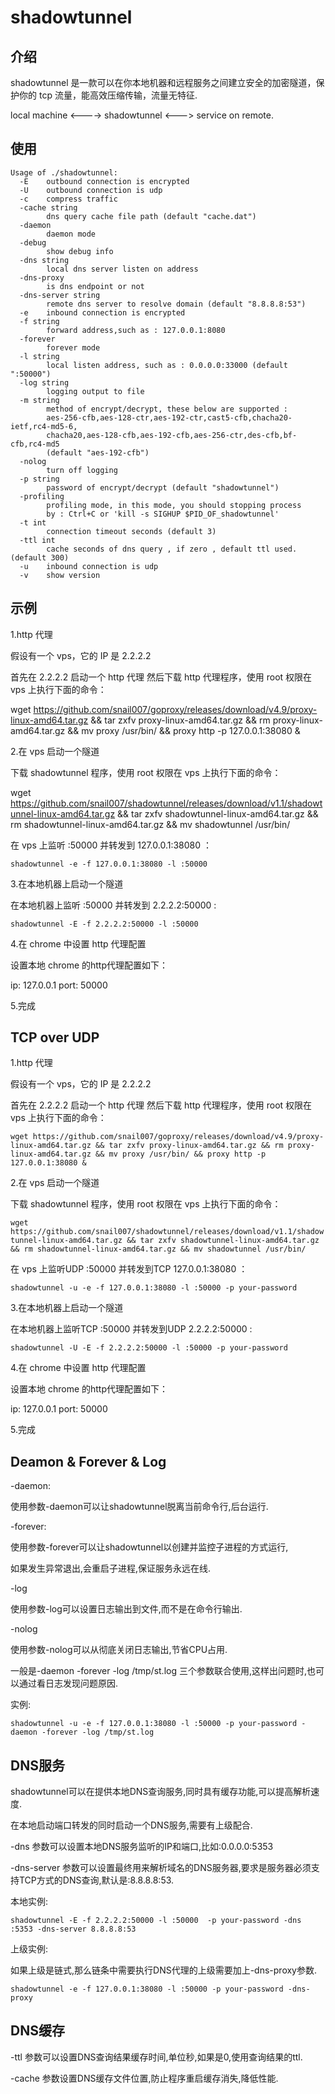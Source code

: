 # shadowtunnel

## 介绍

shadowtunnel 是一款可以在你本地机器和远程服务之间建立安全的加密隧道，保护你的 tcp 流量，能高效压缩传输，流量无特征.

local machine <----> shadowtunnel <---> service on remote.

## 使用

```text
Usage of ./shadowtunnel:
  -E    outbound connection is encrypted
  -U    outbound connection is udp
  -c    compress traffic
  -cache string
        dns query cache file path (default "cache.dat")
  -daemon
        daemon mode
  -debug
        show debug info
  -dns string
        local dns server listen on address
  -dns-proxy
        is dns endpoint or not
  -dns-server string
        remote dns server to resolve domain (default "8.8.8.8:53")
  -e    inbound connection is encrypted
  -f string
        forward address,such as : 127.0.0.1:8080
  -forever
        forever mode
  -l string
        local listen address, such as : 0.0.0.0:33000 (default ":50000")
  -log string
        logging output to file
  -m string
        method of encrypt/decrypt, these below are supported :
        aes-256-cfb,aes-128-ctr,aes-192-ctr,cast5-cfb,chacha20-ietf,rc4-md5-6,
        chacha20,aes-128-cfb,aes-192-cfb,aes-256-ctr,des-cfb,bf-cfb,rc4-md5
        (default "aes-192-cfb")
  -nolog
        turn off logging
  -p string
        password of encrypt/decrypt (default "shadowtunnel")
  -profiling
        profiling mode, in this mode, you should stopping process
        by : Ctrl+C or 'kill -s SIGHUP $PID_OF_shadowtunnel'
  -t int
        connection timeout seconds (default 3)
  -ttl int
        cache seconds of dns query , if zero , default ttl used. (default 300)
  -u    inbound connection is udp
  -v    show version
```

## 示例

1.http 代理

假设有一个 vps，它的 IP 是 2.2.2.2

首先在 2.2.2.2 启动一个 http 代理
然后下载 http 代理程序，使用 root 权限在 vps 上执行下面的命令：

wget https://github.com/snail007/goproxy/releases/download/v4.9/proxy-linux-amd64.tar.gz && tar zxfv proxy-linux-amd64.tar.gz && rm proxy-linux-amd64.tar.gz && mv proxy /usr/bin/ && proxy http -p 127.0.0.1:38080 &

2.在 vps 启动一个隧道

下载 shadowtunnel 程序，使用 root 权限在 vps 上执行下面的命令：

wget https://github.com/snail007/shadowtunnel/releases/download/v1.1/shadowtunnel-linux-amd64.tar.gz && tar zxfv shadowtunnel-linux-amd64.tar.gz && rm shadowtunnel-linux-amd64.tar.gz && mv shadowtunnel /usr/bin/

在 vps 上监听 :50000 并转发到 127.0.0.1:38080 ：

`shadowtunnel -e -f 127.0.0.1:38080 -l :50000`

3.在本地机器上启动一个隧道

在本地机器上监听 :50000 并转发到 2.2.2.2:50000 :

`shadowtunnel -E -f 2.2.2.2:50000 -l :50000`

4.在 chrome 中设置 http 代理配置

设置本地 chrome 的http代理配置如下：

ip: 127.0.0.1
port: 50000

5.完成

## TCP over UDP

1.http 代理

假设有一个 vps，它的 IP 是 2.2.2.2

首先在 2.2.2.2 启动一个 http 代理
然后下载 http 代理程序，使用 root 权限在 vps 上执行下面的命令：

`wget https://github.com/snail007/goproxy/releases/download/v4.9/proxy-linux-amd64.tar.gz && tar zxfv proxy-linux-amd64.tar.gz && rm proxy-linux-amd64.tar.gz && mv proxy /usr/bin/ && proxy http -p 127.0.0.1:38080 &`

2.在 vps 启动一个隧道

下载 shadowtunnel 程序，使用 root 权限在 vps 上执行下面的命令：

`wget https://github.com/snail007/shadowtunnel/releases/download/v1.1/shadowtunnel-linux-amd64.tar.gz && tar zxfv shadowtunnel-linux-amd64.tar.gz && rm shadowtunnel-linux-amd64.tar.gz && mv shadowtunnel /usr/bin/`

在 vps 上监听UDP :50000 并转发到TCP 127.0.0.1:38080 ：

`shadowtunnel -u -e -f 127.0.0.1:38080 -l :50000 -p your-password`

3.在本地机器上启动一个隧道

在本地机器上监听TCP :50000 并转发到UDP 2.2.2.2:50000 :

`shadowtunnel -U -E -f 2.2.2.2:50000 -l :50000 -p your-password`

4.在 chrome 中设置 http 代理配置

设置本地 chrome 的http代理配置如下：

ip: 127.0.0.1
port: 50000

5.完成

## Deamon & Forever & Log

-daemon:

使用参数-daemon可以让shadowtunnel脱离当前命令行,后台运行.

-forever:

使用参数-forever可以让shadowtunnel以创建并监控子进程的方式运行,

如果发生异常退出,会重启子进程,保证服务永远在线.

-log

使用参数-log可以设置日志输出到文件,而不是在命令行输出.

-nolog

使用参数-nolog可以从彻底关闭日志输出,节省CPU占用.

一般是-daemon -forever -log /tmp/st.log 三个参数联合使用,这样出问题时,也可以通过看日志发现问题原因.

实例:

`shadowtunnel -u -e -f 127.0.0.1:38080 -l :50000 -p your-password -daemon -forever -log /tmp/st.log`

## DNS服务

shadowtunnel可以在提供本地DNS查询服务,同时具有缓存功能,可以提高解析速度.

在本地启动端口转发的同时启动一个DNS服务,需要有上级配合.

-dns 参数可以设置本地DNS服务监听的IP和端口,比如:0.0.0.0:5353

-dns-server 参数可以设置最终用来解析域名的DNS服务器,要求是服务器必须支持TCP方式的DNS查询,默认是:8.8.8.8:53.

本地实例:

`shadowtunnel -E -f 2.2.2.2:50000 -l :50000  -p your-password -dns :5353 -dns-server 8.8.8.8:53`

上级实例:

如果上级是链式,那么链条中需要执行DNS代理的上级需要加上-dns-proxy参数.

`shadowtunnel -e -f 127.0.0.1:38080 -l :50000 -p your-password -dns-proxy`

## DNS缓存

-ttl 参数可以设置DNS查询结果缓存时间,单位秒,如果是0,使用查询结果的ttl.

-cache 参数设置DNS缓存文件位置,防止程序重启缓存消失,降低性能.